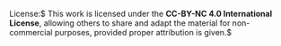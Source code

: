 
License:$
This work is licensed under the **CC-BY-NC 4.0 International License**, allowing others to share and adapt the material for non-commercial purposes, provided proper attribution is given.$
